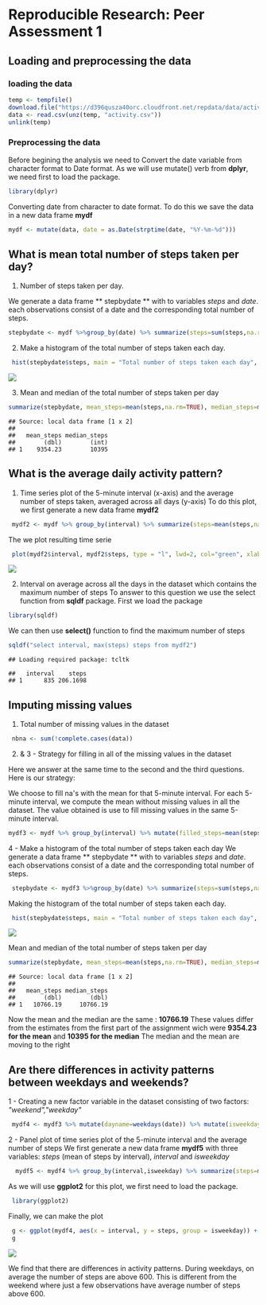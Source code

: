 # Reproducible Research: Peer Assessment 1


## Loading and preprocessing the data

### loading the data


```r
temp <- tempfile()
download.file("https://d396qusza40orc.cloudfront.net/repdata/data/activity.zip",temp)
data <- read.csv(unz(temp, "activity.csv"))
unlink(temp)
```

### Preprocessing the data
Before begining the analysis we need to  Convert the date variable from character format to Date format. As we will use  mutate() verb from **dplyr**, we need first to load the package.


```r
library(dplyr)
```

Converting date from character to date format. To do this we save the data in a new data frame **mydf**

```r
mydf <- mutate(data, date = as.Date(strptime(date, "%Y-%m-%d"))) 
```

## What is mean total number of steps taken per day?

1. Number of steps taken per day.

We generate a data frame ** stepbydate ** with to variables *steps* and *date*. each observations consist of a date and the corresponding total number of steps.

```r
stepbydate <- mydf %>%group_by(date) %>% summarize(steps=sum(steps,na.rm=TRUE)) 
```

2. Make a histogram of the total number of steps taken each day. 

```r
 hist(stepbydate$steps, main = "Total number of steps taken each day", xlab='Number of steps', ylab="Frequency",col="green", breaks = 20) 
```

![](PA1_template_files/figure-html/histogram1-1.png) 
 

3. Mean and median of the total number of steps taken per day

```r
summarize(stepbydate, mean_steps=mean(steps,na.rm=TRUE), median_steps=median(steps,na.rm=TRUE))
```

```
## Source: local data frame [1 x 2]
## 
##   mean_steps median_steps
##        (dbl)        (int)
## 1    9354.23        10395
```

## What is the average daily activity pattern?

1. Time series plot of the 5-minute interval (x-axis) and the average number of steps taken, averaged across all days (y-axis)
To do this plot, we first generate a new data frame **mydf2**

```r
 mydf2 <- mydf %>% group_by(interval) %>% summarize(steps=mean(steps,na.rm=TRUE)) 
```

The we plot resulting time serie

```r
 plot(mydf2$interval, mydf2$steps, type = "l", lwd=2, col="green", xlab="interval", ylab="Average steps")
```

![](PA1_template_files/figure-html/plot1-1.png) 


2. Interval on average across all the days in the dataset which contains the maximum number of steps
To answer to this question we use the select function from **sqldf** package. First we load the package

```r
library(sqldf)
```

We can then use **select()** function to find the maximum number of steps

```r
sqldf("select interval, max(steps) steps from mydf2")
```

```
## Loading required package: tcltk
```

```
##   interval    steps
## 1      835 206.1698
```

## Imputing missing values

1. Total number of missing values in the dataset 

```r
 nbna <- sum(!complete.cases(data))
```

2. & 3 - Strategy for filling in all of the missing values in the dataset

Here we answer at the same time to the second and the third questions. Here is our strategy:

 We choose to fill na's with the mean for that 5-minute interval. For each 5-minute interval, we compute the mean without missing values in all the dataset. The value obtained is use to fill missing values in the same 5-minute interval. 

```r
mydf3 <- mydf %>% group_by(interval) %>% mutate(filled_steps=mean(steps,na.rm=TRUE)) %>% transform(steps = ifelse(is.na(steps), filled_steps, steps)) %>% select(steps,date,interval)
```

4 -  Make a histogram of the total number of steps taken each day
We generate a data frame ** stepbydate ** with to variables *steps* and *date*. each observations consist of a date and the corresponding total number of steps.

```r
 stepbydate <- mydf3 %>%group_by(date) %>% summarize(steps=sum(steps,na.rm=TRUE)) 
```

Making the histogram of the total number of steps taken each day. 

```r
 hist(stepbydate$steps, main = "Total number of steps taken each day", xlab='Number of steps', ylab="Frequency",col="green", breaks = 20)
```

![](PA1_template_files/figure-html/histogram2-1.png) 

 Mean and median of the total number of steps taken per day

```r
summarize(stepbydate, mean_steps=mean(steps,na.rm=TRUE), median_steps=median(steps,na.rm=TRUE))
```

```
## Source: local data frame [1 x 2]
## 
##   mean_steps median_steps
##        (dbl)        (dbl)
## 1   10766.19     10766.19
```
 Now the mean and the median are the same : **10766.19** 
 These values differ from the estimates from the first part of the assignment wich were **9354.23 for the mean** and **10395 for the median**
 The median and the mean are moving to the right

## Are there differences in activity patterns between weekdays and weekends?
1 - Creating a new factor variable in the dataset consisting of two factors: *"weekend","weekday"*

```r
 mydf4 <- mydf3 %>% mutate(dayname=weekdays(date)) %>% mutate(isweekday=ifelse(dayname=="samedi"|dayname=="dimanche","weekend","weekday")) %>% select(steps,date,interval,isweekday)
```

2 - Panel plot of time series plot of the 5-minute interval  and the average number of steps
We first generate a new data frame **mydf5** with three variables: *steps* (mean of steps by interval), *interval* and *isweekday*

```r
  mydf5 <- mydf4 %>% group_by(interval,isweekday) %>% summarize(steps=mean(steps)) %>% select(steps,interval,isweekday)
```

As we will use **ggplot2** for this plot, we first need to load the package.

```r
 library(ggplot2)
```

Finally, we can make the plot

```r
 g <- ggplot(mydf4, aes(x = interval, y = steps, group = isweekday)) + geom_line() + facet_grid(isweekday ~ .)
 g
```

![](PA1_template_files/figure-html/plot2-1.png) 

We find that there are differences in activity patterns. During weekdays, on average the number of steps are above 600. This is different from the weekend where just a few observations have  average number of steps above 600.
